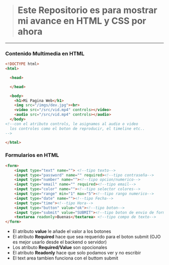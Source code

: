 ># <strong>Este Repositorio es para mostrar mi avance en HTML y CSS por ahora</strong>
----
### Contenido Multimedia en HTML
```html
<!DOCTYPE html>
<html>

  <head>

  </head>

  <body>
    <h1>Mi Pagina Web</h1>
    <img src="/imgs/dev.jpg"><br>
    <video src="/src/vid.mp4" controls></video>
    <audio src="/src/vid.mp4" controls></audio>
  </body>
<!--con el atributo controls, le asignamos al audio o video
  los controles como el boton de reproducir, el timeline etc..
-->

</html>
```



### Formularios en HTML
```html
<form>
    <input type="text" name=""> <!--tipo texto-->
    <input type="password" name="" required><!--tipo contraseña-->
    <input type="number" name=""><!--tipo opcion/numerico-->
    <input type="email" name="" required><!--tipo email-->
    <input type="color" name=""><!--tipo selector colores-->
    <input type="range" min="1" max="5"><!--tipo rango numerico-->
    <input type="date" name=""><!--tipo Fecha-->
    <input type="time"><!--tipo Hora-->
    <input type="button" value="ok"><!--tipo boton-->
    <input type="submit" value="SUBMIT"><!--tipo boton de envio de formulario-->
    <textarea readonly>Buenas</textarea> <!--tipo compo de texto-->
</form>
```

+ El atributo <strong>value</strong> le añade el valor a los botones
+ El atributo <strong>Required</strong> hace que sea requerido para el boton submit (OJO es mejor usarlo desde el backend o servidor)
+ Los atributo <strong>Required/Value</strong> son opocionales
+ El atributo <strong>Readonly</strong> hace que solo podamos ver y no escribir
+ El text area tambien funciona con el buttom submit
